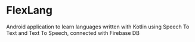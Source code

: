 # FlexLang
 Android application to learn languages written with Kotlin using Speech To Text and Text To Speech, connected with Firebase DB
